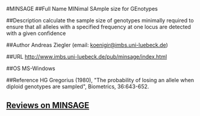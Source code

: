 #MINSAGE
##Full Name
MINimal SAmple size for GEnotypes

##Description
calculate the sample size of genotypes minimally required to ensure that all alleles with a specified frequency at one locus are detected with a given confidence

##Author
Andreas Ziegler (email: koenigir@imbs.uni-luebeck.de)

##URL
http://www.imbs.uni-luebeck.de/pub/minsage/index.html

##OS
MS-Windows

##Reference
HG Gregorius (1980), "The probability of losing an allele when diploid genotypes are sampled", Biometrics, 36:643-652.


## [Reviews on MINSAGE](https://github.com/gaow/genetic-analysis-software/issues/337)